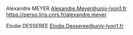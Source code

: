 Alexandre MEYER
<Alexandre.Meyer@univ-lyon1.fr>
<https://perso.liris.cnrs.fr/alexandre.meyer>

Elodie DESSEREE
<Elodie.Desseree@univ-lyon1.fr>


